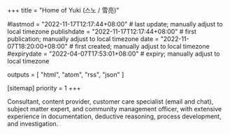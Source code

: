 +++
title = "Home of Yuki (스노 / 雪亮)"

#lastmod = "2022-11-17T12:17:44+08:00"                 # last update; manually adjust to local timezone
publishdate = "2022-11-17T12:17:44+08:00"             # first publication; manually adjust to local timezone
date = "2022-11-07T18:20:00+08:00"                    # first created; manually adjust to local timezone
#expirydate = "2022-04-07T17:53:01+08:00"              # expiry; manually adjust to local timezone

outputs = [ "html", "atom", "rss", "json" ]

[sitemap]
  priority = 1
+++

Consultant, content provider, customer care specialist (email and chat), subject matter expert, and community management officer, with extensive experience in documentation, deductive reasoning, process development, and investigation.
